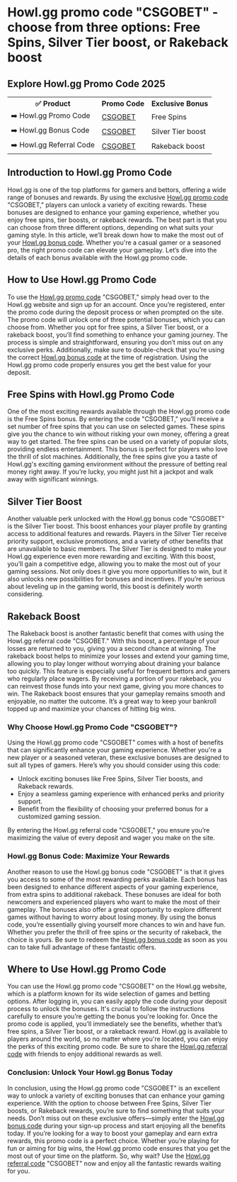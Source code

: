 <h1>Howl.gg promo code "CSGOBET" - choose from three options: Free Spins, Silver Tier boost, or Rakeback boost</h1>

<h2>Explore Howl.gg Promo Code 2025</h2>
<table>
  <tr>
    <th>✅ Product</th>
    <th>Promo Code</th>
    <th>Exclusive Bonus</th>
  </tr>
  <tr>
    <td>➡️ Howl.gg Promo Code</td>
    <td><a href="https://howl.gg/r/csgobet">CSGOBET</a></td>
    <td>Free Spins</td>
  </tr>
  <tr>
    <td>➡️ Howl.gg Bonus Code</td>
    <td><a href="https://howl.gg/r/csgobet">CSGOBET</a></td>
    <td>Silver Tier boost</td>
  </tr>
  <tr>
    <td>➡️ Howl.gg Referral Code</td>
    <td><a href="https://howl.gg/r/csgobet">CSGOBET</a></td>
    <td>Rakeback boost</td>
  </tr>
</table>

<h2>Introduction to Howl.gg Promo Code</h2>
Howl.gg is one of the top platforms for gamers and bettors, offering a wide range of bonuses and rewards. By using the exclusive <a href="https://howl.gg/r/csgobet">Howl.gg promo code</a> "CSGOBET," players can unlock a variety of exciting rewards. These bonuses are designed to enhance your gaming experience, whether you enjoy free spins, tier boosts, or rakeback rewards. The best part is that you can choose from three different options, depending on what suits your gaming style. In this article, we’ll break down how to make the most out of your <a href="https://howl.gg/r/csgobet">Howl.gg bonus code</a>. Whether you're a casual gamer or a seasoned pro, the right promo code can elevate your gameplay. Let’s dive into the details of each bonus available with the Howl.gg promo code.

<h2>How to Use Howl.gg Promo Code</h2>
To use the <a href="https://howl.gg/r/csgobet">Howl.gg promo code</a> "CSGOBET," simply head over to the Howl.gg website and sign up for an account. Once you’re registered, enter the promo code during the deposit process or when prompted on the site. The promo code will unlock one of three potential bonuses, which you can choose from. Whether you opt for free spins, a Silver Tier boost, or a rakeback boost, you’ll find something to enhance your gaming journey. The process is simple and straightforward, ensuring you don’t miss out on any exclusive perks. Additionally, make sure to double-check that you’re using the correct <a href="https://howl.gg/r/csgobet">Howl.gg bonus code</a> at the time of registration. Using the Howl.gg promo code properly ensures you get the best value for your deposit.

<h2>Free Spins with Howl.gg Promo Code</h2>
One of the most exciting rewards available through the Howl.gg promo code is the Free Spins bonus. By entering the code "CSGOBET," you’ll receive a set number of free spins that you can use on selected games. These spins give you the chance to win without risking your own money, offering a great way to get started. The free spins can be used on a variety of popular slots, providing endless entertainment. This bonus is perfect for players who love the thrill of slot machines. Additionally, the free spins give you a taste of Howl.gg's exciting gaming environment without the pressure of betting real money right away. If you’re lucky, you might just hit a jackpot and walk away with significant winnings.

<h2>Silver Tier Boost</h2>
Another valuable perk unlocked with the Howl.gg bonus code "CSGOBET" is the Silver Tier boost. This boost enhances your player profile by granting access to additional features and rewards. Players in the Silver Tier receive priority support, exclusive promotions, and a variety of other benefits that are unavailable to basic members. The Silver Tier is designed to make your Howl.gg experience even more rewarding and exciting. With this boost, you’ll gain a competitive edge, allowing you to make the most out of your gaming sessions. Not only does it give you more opportunities to win, but it also unlocks new possibilities for bonuses and incentives. If you’re serious about leveling up in the gaming world, this boost is definitely worth considering.

<h2>Rakeback Boost</h2>
The Rakeback boost is another fantastic benefit that comes with using the Howl.gg referral code "CSGOBET." With this boost, a percentage of your losses are returned to you, giving you a second chance at winning. The rakeback boost helps to minimize your losses and extend your gaming time, allowing you to play longer without worrying about draining your balance too quickly. This feature is especially useful for frequent bettors and gamers who regularly place wagers. By receiving a portion of your rakeback, you can reinvest those funds into your next game, giving you more chances to win. The Rakeback boost ensures that your gameplay remains smooth and enjoyable, no matter the outcome. It’s a great way to keep your bankroll topped up and maximize your chances of hitting big wins.

<h3>Why Choose Howl.gg Promo Code "CSGOBET"?</h3>
Using the Howl.gg promo code "CSGOBET" comes with a host of benefits that can significantly enhance your gaming experience. Whether you're a new player or a seasoned veteran, these exclusive bonuses are designed to suit all types of gamers. Here’s why you should consider using this code:

- Unlock exciting bonuses like Free Spins, Silver Tier boosts, and Rakeback rewards.
- Enjoy a seamless gaming experience with enhanced perks and priority support.
- Benefit from the flexibility of choosing your preferred bonus for a customized gaming session.

By entering the Howl.gg referral code "CSGOBET," you ensure you’re maximizing the value of every deposit and wager you make on the site.

<h3>Howl.gg Bonus Code: Maximize Your Rewards</h3>
Another reason to use the Howl.gg bonus code "CSGOBET" is that it gives you access to some of the most rewarding perks available. Each bonus has been designed to enhance different aspects of your gaming experience, from extra spins to additional rakeback. These bonuses are ideal for both newcomers and experienced players who want to make the most of their gameplay. The bonuses also offer a great opportunity to explore different games without having to worry about losing money. By using the bonus code, you’re essentially giving yourself more chances to win and have fun. Whether you prefer the thrill of free spins or the security of rakeback, the choice is yours. Be sure to redeem the <a href="https://howl.gg/r/csgobet">Howl.gg bonus code</a> as soon as you can to take full advantage of these fantastic offers.

<h2>Where to Use Howl.gg Promo Code</h2>
You can use the Howl.gg promo code "CSGOBET" on the Howl.gg website, which is a platform known for its wide selection of games and betting options. After logging in, you can easily apply the code during your deposit process to unlock the bonuses. It's crucial to follow the instructions carefully to ensure you’re getting the bonus you're looking for. Once the promo code is applied, you’ll immediately see the benefits, whether that’s free spins, a Silver Tier boost, or a rakeback reward. Howl.gg is available to players around the world, so no matter where you're located, you can enjoy the perks of this exciting promo code. Be sure to share the <a href="https://howl.gg/r/csgobet">Howl.gg referral code</a> with friends to enjoy additional rewards as well.

<h3>Conclusion: Unlock Your Howl.gg Bonus Today</h3>
In conclusion, using the Howl.gg promo code "CSGOBET" is an excellent way to unlock a variety of exciting bonuses that can enhance your gaming experience. With the option to choose between Free Spins, Silver Tier boosts, or Rakeback rewards, you’re sure to find something that suits your needs. Don’t miss out on these exclusive offers—simply enter the <a href="https://howl.gg/r/csgobet">Howl.gg bonus code</a> during your sign-up process and start enjoying all the benefits today. If you’re looking for a way to boost your gameplay and earn extra rewards, this promo code is a perfect choice. Whether you’re playing for fun or aiming for big wins, the Howl.gg promo code ensures that you get the most out of your time on the platform. So, why wait? Use the <a href="https://howl.gg/r/csgobet">Howl.gg referral code</a> "CSGOBET" now and enjoy all the fantastic rewards waiting for you.
